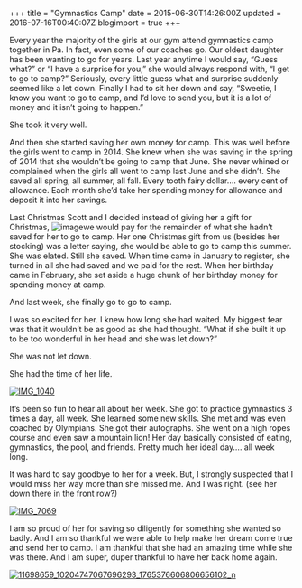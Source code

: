 +++
title = "Gymnastics Camp"
date = 2015-06-30T14:26:00Z
updated = 2016-07-16T00:40:07Z
blogimport = true 
+++

Every year the majority of the girls at our gym attend gymnastics camp together in Pa.  In fact, even some of our coaches go.  Our oldest daughter has been wanting to go for years.  Last year anytime I would say, “Guess what?”  or “I have a surprise for you,”  she would always respond with, “I get to go to camp?”  Seriously, every little guess what and surprise suddenly seemed like a let down.  Finally I had to sit her down and say, “Sweetie, I know you want to go to camp, and I’d love to send you, but it is a lot of money and it isn’t going to happen.”  

She took it very well.  

And then she started saving her own money for camp.  This was well before the girls went to camp in 2014.  She knew when she was saving in the spring of 2014 that she wouldn’t be going to camp that June.  She never whined or complained when the girls all went to camp last June and she didn’t. She saved all spring, all summer, all fall.  Every tooth fairy dollar…. every cent of allowance.  Each month she’d take her spending money for allowance and deposit it into her savings.  

Last Christmas Scott and I decided instead of giving her a gift for Christmas, ![image](https://lh3.googleusercontent.com/Z-PkUoIPPeLv8k7AyspKqCnuORU4Ww95X3uR6cRncFY=w607-h909-no)we would pay for the remainder of what she hadn’t saved for her to go to camp.  Her one Christmas gift from us (besides her stocking) was a letter saying, she would be able to go to camp this summer. She was elated.  Still she saved.  When time came in January to register, she turned in all she had saved and we paid for the rest.  When her birthday came in February, she set aside a huge chunk of her birthday money for spending money at camp.  

And last week, she finally go to go to camp. 

I was so excited for her.  I knew how long she had waited.  My biggest fear was that it wouldn’t be as good as she had thought.  “What if she built it up to be too wonderful in her head and she was let down?” 

She was not let down. 

She had the time of her life. 

[![IMG_1040](https://lh3.googleusercontent.com/-JuN5DAzpr1g/V4m6oxTF0mI/AAAAAAAAA-M/A8TLyllNp1s/IMG_10401.jpg?imgmax=800 "IMG_1040")](https://lh3.googleusercontent.com/-iIZDxivE4b0/V4m6otquhqI/AAAAAAAAA-I/LXQuRYCALeY/s1600-h/IMG_10401%25255B1%25255D.jpg)

It’s been so fun to hear all about her week.  She got to practice gymnastics 3 times a day, all week.  She learned some new skills. She met and was even coached by Olympians.  She got their autographs.  She went on a high ropes course and even saw a mountain lion!   Her day basically consisted of eating, gymnastics, the pool, and friends.  Pretty much her ideal day…. all week long. 

It was hard to say goodbye to her for a week.  But, I strongly suspected that I would miss her way more than she missed me.  And I was right. (see her down there in the front row?)

[![IMG_7069](https://lh3.googleusercontent.com/-NGEm4eSvK3k/V4m6pQXmQNI/AAAAAAAAA-U/zoUJfjM9zbA/IMG_70691.jpg?imgmax=800 "IMG_7069")](https://lh3.googleusercontent.com/-6DkVaoMtdfM/V4m6pD33QcI/AAAAAAAAA-Q/hxYsmqiIM3s/s1600-h/IMG_70691%25255B1%25255D.jpg)

I am so proud of her for saving so diligently for something she wanted so badly.  And I am so thankful we were able to help make her dream come true and send her to camp.  I am thankful that she had an amazing time while she was there.  And I am super, duper thankful to have her back home again. 

[![11698659_10204747067696293_1765376606806656102_n](https://lh3.googleusercontent.com/-9lGcoA2KSLo/V4m6pr-xBiI/AAAAAAAAA-c/_tuKr7FUykM/11698659_10204747067696293_176537660%25255B1%25255D.jpg?imgmax=800 "11698659_10204747067696293_1765376606806656102_n")](https://lh3.googleusercontent.com/-tCqh9lbgTYk/V4m6pTbEAPI/AAAAAAAAA-Y/aiVsuWrjkoM/s1600-h/11698659_10204747067696293_176537660%25255B1%25255D%25255B1%25255D.jpg)
